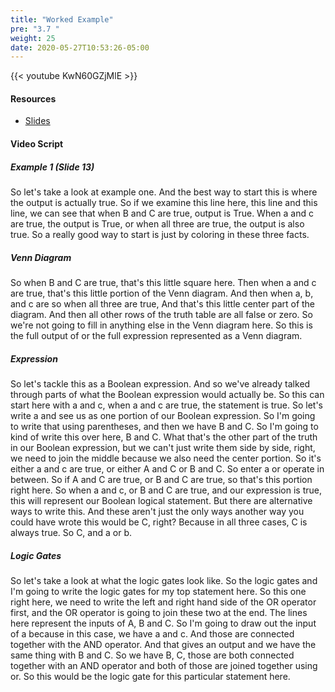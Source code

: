 ```yaml
---
title: "Worked Example"
pre: "3.7 "
weight: 25
date: 2020-05-27T10:53:26-05:00
---
```


{{< youtube KwN60GZjMlE >}}


#### Resources

* [Slides](slides/03-Bits-and-Boolean-Algebra.pdf)

#### Video Script

##### Example 1 (Slide 13)
So let's take a look at example one. And the best way to start this is where the output is actually true. So if we examine this line here, this line and this line, we can see that when B and C are true, output is True. When a and c are true, the output is True, or when all three are true, the output is also true. So a really good way to start is just by coloring in these three facts. 

##### Venn Diagram

So when B and C are true, that's this little square here. Then when a and c are true, that's this little portion of the Venn diagram. And then when a, b, and c are so when all three are true, And that's this little center part of the diagram. And then all other rows of the truth table are all false or zero. So we're not going to fill in anything else in the Venn diagram here. So this is the full output of or the full expression represented as a Venn diagram. 

##### Expression

So let's tackle this as a Boolean expression. And so we've already talked through parts of what the Boolean expression would actually be. So this can start here with a and c, when a and c are true, the statement is true. So let's write a and see us as one portion of our Boolean expression. So I'm going to write that using parentheses, and then we have B and C. So I'm going to kind of write this over here, B and C. What that's the other part of the truth in our Boolean expression, but we can't just write them side by side, right, we need to join the middle because we also need the center portion. So it's either a and c are true, or either A and C or B and C. So enter a or operate in between. So if A and C are true, or B and C are true, so that's this portion right here. So when a and c, or B and C are true, and our expression is true, this will represent our Boolean logical statement. But there are alternative ways to write this. And these aren't just the only ways another way you could have wrote this would be C, right? Because in all three cases, C is always true. So C, and a or b. 

##### Logic Gates

So let's take a look at what the logic gates look like. So the logic gates and I'm going to write the logic gates for my top statement here. So this one right here, we need to write the left and right hand side of the OR operator first, and the OR operator is going to join these two at the end. The lines here represent the inputs of A, B and C. So I'm going to draw out the input of a because in this case, we have a and c. And those are connected together with the AND operator. And that gives an output and we have the same thing with B and C. So we have B, C, those are both connected together with an AND operator and both of those are joined together using or. So this would be the logic gate for this particular statement here.
